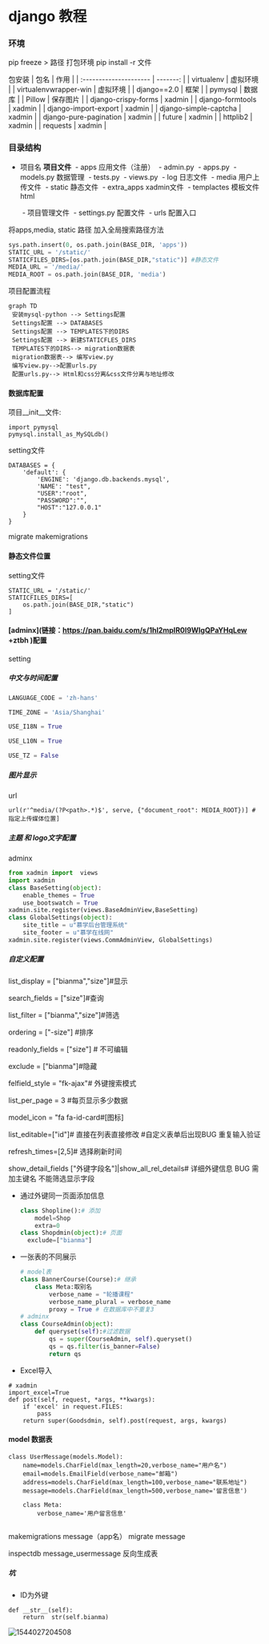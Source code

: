 

# django 教程

### 环境

pip freeze > 路径 打包环境
pip install -r 文件

包安装
| 包名                   |     作用 |
| :--------------------- | -------: |
| virtualenv             | 虚拟环境 |
| virtualenvwrapper-win  | 虚拟环境 |
| django==2.0            |     框架 |
| pymysql                |   数据库 |
| Pillow                 | 保存图片 |
| django-crispy-forms    |   xadmin |
| django-formtools       |   xadmin |
| django-import-export   |   xadmin |
| django-simple-captcha  |   xadmin |
| django-pure-pagination |   xadmin |
| future                 |   xadmin |
| httplib2               |   xadmin |
| requests               |   xadmin |




### 目录结构

- 项目名     **项目文件**
    ​    - apps    应用文件（注册）
    ​        -  admin.py 
    ​        -  apps.py
    ​        -  models.py  数据管理
    ​        -  tests.py
    ​        -  views.py
    ​    -  log       日志文件
    ​    -  media   用户上传文件
    ​    -  static     静态文件
    ​    -  extra_apps	xadmin文件
    ​    -  templactes  模板文件 html

    ​    -  项目管理文件
    ​        - settings.py  配置文件
    ​        - urls  配置入口

将apps,media, static 路径 加入全局搜索路径方法 

```python
sys.path.insert(0, os.path.join(BASE_DIR, 'apps'))
STATIC_URL = '/static/'
STATICFILES_DIRS=[os.path.join(BASE_DIR,"static")] #静态文件
MEDIA_URL = '/media/'
MEDIA_ROOT = os.path.join(BASE_DIR, 'media')
```


项目配置流程

```mermaid
graph TD
 安装mysql-python --> Settings配置
 Settings配置 --> DATABASES
 Settings配置 --> TEMPLATES下的DIRS
 Settings配置 --> 新建STATICFLES_DIRS
 TEMPLATES下的DIRS--> migration数据表
 migration数据表--> 编写view.py
 编写view.py-->配置urls.py
 配置urls.py--> Html和css分离&css文件分离与地址修改
```
#### 数据库配置

项目\__init__文件:

```
import pymysql
pymysql.install_as_MySQLdb()
```

setting文件

```
DATABASES = {
    'default': {
        'ENGINE': 'django.db.backends.mysql',
        'NAME': "test",
        "USER":"root",
        "PASSWORD":"",
        "HOST":"127.0.0.1"
    }
}
```
migrate
makemigrations

#### 静态文件位置
setting文件
```
STATIC_URL = '/static/'
STATICFILES_DIRS=[
    os.path.join(BASE_DIR,"static")
]
```

#### [adminx](链接：https://pan.baidu.com/s/1hl2mplR0I9WlgQPaYHqLew +ztbh )配置

setting

##### 中文与时间配置

``` python
LANGUAGE_CODE = 'zh-hans'

TIME_ZONE = 'Asia/Shanghai'

USE_I18N = True

USE_L10N = True

USE_TZ = False
```

##### 图片显示

url

```
url(r'^media/(?P<path>.*)$', serve, {"document_root": MEDIA_ROOT})] # 指定上传媒体位置]
```

##### 主题 和 logo文字配置

adminx

```python
from xadmin import  views
import xadmin
class BaseSetting(object):
    enable_themes = True
    use_bootswatch = True
xadmin.site.register(views.BaseAdminView,BaseSetting)
class GlobalSettings(object):
    site_title = u"慕学后台管理系统"
    site_footer = u"慕学在线网"
xadmin.site.register(views.CommAdminView, GlobalSettings)
```

##### 自定义配置

list_display = ["bianma","size"]#显示     

search_fields = ["size"]#查询    

list_filter = ["bianma","size"]#筛选     

ordering = ["-size"] #排序     

readonly_fields = ["size"] # 不可编辑     

exclude = ["bianma"]#隐藏     

felfield_style = "fk-ajax"# 外键搜索模式     

list_per_page = 3 #每页显示多少数据     

model_icon = "fa fa-id-card#[图标] 

list_editable=["id"]# 直接在列表直接修改 #自定义表单后出现BUG  重复输入验证

refresh_times=[2,5]# 选择刷新时间

show_detail_fields ["外键字段名"]|show_all_rel_details# 详细外键信息 BUG 需加主键名 不能筛选显示字段



- 通过外键同一页面添加信息

  ```python
  class Shopline():# 添加
      model=Shop
      extra=0
  class Shopdmin(object):# 页面
  	exclude=["bianma"]
  ```

- 一张表的不同展示

  ```python
  # model表
  class BannerCourse(Course):# 继承
      class Meta:取别名
          verbose_name = "轮播课程"
          verbose_name_plural = verbose_name
          proxy = True # 在数据库中不重复3
  # adminx
  class CourseAdmin(object):
      def queryset(self):#过滤数据
          qs = super(CourseAdmin, self).queryset()
          qs = qs.filter(is_banner=False)
          return qs
  ```

- Excel导入

```
# xadmin
import_excel=True
def post(self, request, *args, **kwargs):
    if 'excel' in request.FILES:
        pass
    return super(Goodsdmin, self).post(request, args, kwargs)
```

#### model 数据表

```
class UserMessage(models.Model):
    name=models.CharField(max_length=20,verbose_name="用户名")
    email=models.EmailField(verbose_name="邮箱")
    address=models.CharField(max_length=100,verbose_name="联系地址")
    message=models.CharField(max_length=500,verbose_name='留言信息')

    class Meta:
        verbose_name='用户留言信息'
        
```
makemigrations message（app名）
migrate message

inspectdb message_usermessage 反向生成表

##### 坑

- ID为外键

```
def __str__(self):
    return  str(self.bianma)
```



![1544027204508](C:\Users\Administrator\Documents\GitHub\study\assets\1544027204508.png)
